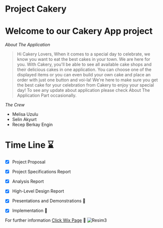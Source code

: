 # Project Cakery

# Welcome to our Cakery App project

*About The Application*
> Hi Cakery Lovers, When it comes to a special day to celebrate, we know you want to eat the best cakes in your town. We are here for you. With Cakery, you'll be able to see all available cake shops and their delicious cakes in one application. You can choose one of the displayed items or you can even build your own cake and place an order with just one button and voi-la!  We're here to make sure you get the best cake for your celebration from Cakery to enjoy your special day! To see any update about application please check About The Application Part occasionally.

*The Crew*
- Melisa Uzulu
- Selin Akyurt
- Recep Berkay Engin

# Time Line ⌛
- [x] Project Proposal
- [x] Project Specifications Report
- [x] Analysis Report
- [x] High-Level Design Report
- [x] Presentations and Demonstrations 🎉
- [x] Implementation 📱



For further information [Click Wix Page](https://oursitetedu.wixsite.com/cakeryapp) 🎂
![Resim3](https://github.com/berkayyengin/Project-Cakery/assets/112322025/5e858df8-f554-4a05-9726-a8fb1720f45b)
